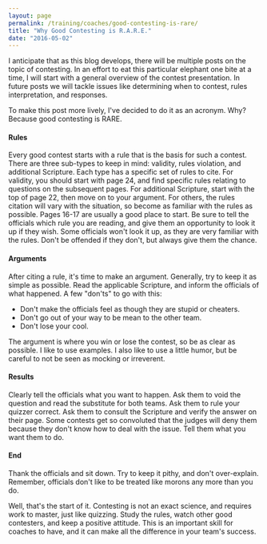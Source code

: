 ```yaml
---
layout: page
permalink: /training/coaches/good-contesting-is-rare/
title: "Why Good Contesting is R.A.R.E."
date: "2016-05-02"
---
```


I anticipate that as this blog develops, there will be multiple posts on the topic of contesting. In an effort to eat this particular elephant one bite at a time, I will start with a general overview of the contest presentation. In future posts we will tackle issues like determining when to contest, rules interpretation, and responses.

To make this post more lively, I've decided to do it as an acronym. Why? Because good contesting is RARE.

#### Rules

Every good contest starts with a rule that is the basis for such a contest. There are three sub-types to keep in mind: validity, rules violation, and additional Scripture. Each type has a specific set of rules to cite. For validity, you should start with page 24, and find specific rules relating to questions on the subsequent pages. For additional Scripture, start with the top of page 22, then move on to your argument. For others, the rules citation will vary with the situation, so become as familiar with the rules as possible. Pages 16-17 are usually a good place to start. Be sure to tell the officials which rule you are reading, and give them an opportunity to look it up if they wish. Some officials won't look it up, as they are very familiar with the rules. Don't be offended if they don't, but always give them the chance.

#### Arguments

After citing a rule, it's time to make an argument. Generally, try to keep it as simple as possible. Read the applicable Scripture, and inform the officials of what happened. A few "don'ts" to go with this:

- Don't make the officials feel as though they are stupid or cheaters.
- Don't go out of your way to be mean to the other team.
- Don't lose your cool.

The argument is where you win or lose the contest, so be as clear as possible. I like to use examples. I also like to use a little humor, but be careful to not be seen as mocking or irreverent.

#### Results

Clearly tell the officials what you want to happen. Ask them to void the question and read the substitute for both teams. Ask them to rule your quizzer correct. Ask them to consult the Scripture and verify the answer on their page. Some contests get so convoluted that the judges will deny them because they don't know how to deal with the issue. Tell them what you want them to do.

#### End

Thank the officials and sit down. Try to keep it pithy, and don't over-explain. Remember, officials don't like to be treated like morons any more than you do.

Well, that's the start of it. Contesting is not an exact science, and requires work to master, just like quizzing. Study the rules, watch other good contesters, and keep a positive attitude. This is an important skill for coaches to have, and it can make all the difference in your team's success.
